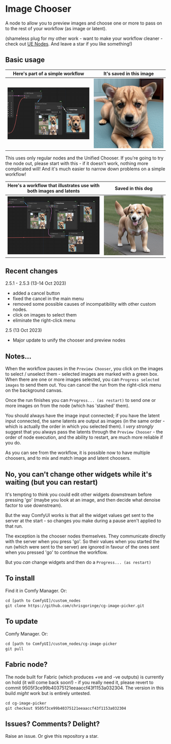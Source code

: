 # Image Chooser

A node to allow you to preview images and choose one or more to pass on to the rest of your workflow (as image or latent). 

(shameless plug for my other work - want to make your workflow cleaner - check out [UE Nodes](https://github.com/chrisgoringe/cg-use-everywhere). And leave a star if you like something!)

## Basic usage

|Here's part of a simple workflow|It's saved in this image|
|-|-|
|![workflow](docs/Screenshot.png)|![dog](docs/dog.png)

This uses only regular nodes and the Unified Chooser. If you're going to try the node out, please start with this - if it doesn't work, nothing more complicated will! And it's much easier to narrow down problems on a simple workflow!

|Here's a workflow that illustrates use with both images and latents|Saved in this dog|
|-|-|
|![workflow](docs/Screenshot%20both.png)|![dog](docs/both.png)

## Recent changes

2.5.1 - 2.5.3 (13-14 Oct 2023)
- added a cancel button
- fixed the cancel in the main menu
- removed some possible causes of incompatibility with other custom nodes.
- click on images to select them
- eliminate the right-click menu

2.5 (13 Oct 2023)
- Major update to unify the chooser and preview nodes

## Notes...

When the workflow pauses in the `Preview Chooser`, you click on the images to select / unselect them - selected images are marked with a green box. When there are one or more images selected, you can `Progress selected images` to send them out. You can cancel the run from the right-click menu on the background canvas.

Once the run finishes you can `Progress... (as restart)` to send one or more images on from the node (which has 'stashed' them).

You should always have the image input connected; if you have the latent input connected, the same latents are output as images (in the same order - which is actually the order in which you selected them). I *very strongly* suggest that you always pass the latents through the `Preview Chooser` - the order of node execution, and the ability to restart, are much more reliable if you do.

As you can see from the workflow, it is possible now to have multiple choosers, and to mix and match image and latent choosers.

## No, you can't change other widgets while it's waiting (but you can restart)

It's tempting to think you could edit other widgets downstream before pressing 'go' (maybe you look at an image, and then decide what denoise factor to use downstream). 

But the way ComfyUI works is that all the widget values get sent to the server at the start - so changes you make during a pause aren't applied to that run.

The exception is the chooser nodes themselves. They communicate directly with the server when you press 'go'. So their values when you started the run (which were sent to the server) are ignored in favour of the ones sent when you pressed 'go' to continue the workflow. 

But you *can* change widgets and then do a `Progress... (as restart)`

## To install

Find it in Comfy Manager. Or:

```
cd [path to ComfyUI]/custom_nodes
git clone https://github.com/chrisgoringe/cg-image-picker.git
```

## To update

Comfy Manager. Or:

```
cd [path to ComfyUI]/custom_nodes/cg-image-picker
git pull
```

## Fabric node?

The node built for Fabric (which produces +ve and -ve outputs) is currently on hold (it will come back soon!) - if you really need it, please revert to commit 9505f3ce99b40375121eeaaccf43f1153a032304. The version in this build *might* work but is entirely untested.

```
cd cg-image-picker
git checkout 9505f3ce99b40375121eeaaccf43f1153a032304
```

## Issues? Comments? Delight?

Raise an issue. Or give this repository a star.
